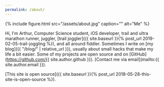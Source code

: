 ```yaml
---
permalink: /about/
---
```


{% include figure.html src="/assets/about.jpg" caption="" alt="Me" %}

Hi, I'm Arthur, Computer Science student, iOS developer, trail and ultra marathon runner, juggler, [trail joggler]({{ site.baseurl }}{% post_url 2019-02-05-trail-joggling %}), and all around fiddler. Sometimes I write on [my blog]({{ "/blog/" | relative_url }}), usually about small hacks that make my life a bit easier. Some of my projects are open source and on [GitHub](https://github.com/{{ site.author.github }}). [Contact me via email](mailto:{{ site.author.email }}).

[This site is open source]({{ site.baseurl }}{% post_url 2018-05-28-this-site-is-open-source %}).
